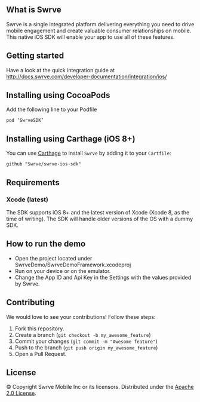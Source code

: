 What is Swrve
-------------
Swrve is a single integrated platform delivering everything you need to drive mobile engagement and create valuable consumer relationships on mobile.  
This native iOS SDK will enable your app to use all of these features.

Getting started
---------------
Have a look at the quick integration guide at http://docs.swrve.com/developer-documentation/integration/ios/

Installing using CocoaPods
--------------------------
Add the following line to your Podfile
```
pod ‘SwrveSDK’
```
Installing using Carthage (iOS 8+)
--------------------------
You can use [Carthage](https://github.com/Carthage/Carthage) to install `Swrve` by adding it to your `Cartfile`:

```
github "Swrve/swrve-ios-sdk"
```
Requirements
------------
### Xcode (latest)
The SDK supports iOS 8+ and the latest version of Xcode (Xcode 8, as the time of writing). The SDK will handle older versions of the OS with a dummy SDK.

How to run the demo
-------------------
- Open the project located under SwrveDemo/SwrveDemoFramework.xcodeproj
- Run on your device or on the emulator.
- Change the App ID and Api Key in the Settings with the values provided by Swrve.

Contributing
------------
We would love to see your contributions! Follow these steps:

1. Fork this repository.
2. Create a branch (`git checkout -b my_awesome_feature`)
3. Commit your changes (`git commit -m "Awesome feature"`)
4. Push to the branch (`git push origin my_awesome_feature`)
5. Open a Pull Request.

License
-------
© Copyright Swrve Mobile Inc or its licensors. Distributed under the [Apache 2.0 License](LICENSE).
